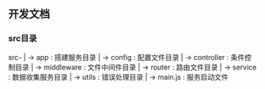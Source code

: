 ## 开发文档

### src目录
src-
    | -> app : 搭建服务目录
    | -> config : 配置文件目录
    | -> controller : 条件控制目录
    | -> middleware : 文件中间件目录
    | -> router : 路由文件目录
    | -> service : 数据收集服务目录
    | -> utils : 错误处理目录
    | -> main.js : 服务启动文件